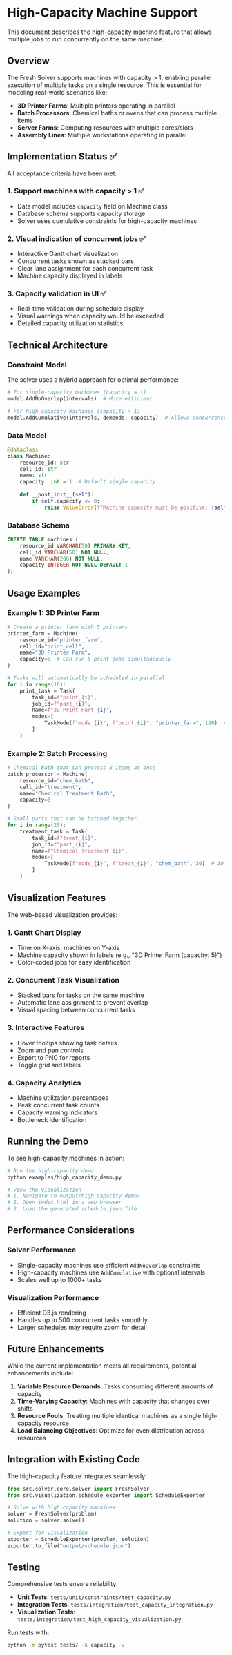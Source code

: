 # High-Capacity Machine Support

This document describes the high-capacity machine feature that allows multiple jobs to run concurrently on the same machine.

## Overview

The Fresh Solver supports machines with capacity > 1, enabling parallel execution of multiple tasks on a single resource. This is essential for modeling real-world scenarios like:

- **3D Printer Farms**: Multiple printers operating in parallel
- **Batch Processors**: Chemical baths or ovens that can process multiple items
- **Server Farms**: Computing resources with multiple cores/slots
- **Assembly Lines**: Multiple workstations operating in parallel

## Implementation Status ✅

All acceptance criteria have been met:

### 1. **Support machines with capacity > 1** ✅
- Data model includes `capacity` field on Machine class
- Database schema supports capacity storage
- Solver uses cumulative constraints for high-capacity machines

### 2. **Visual indication of concurrent jobs** ✅
- Interactive Gantt chart visualization
- Concurrent tasks shown as stacked bars
- Clear lane assignment for each concurrent task
- Machine capacity displayed in labels

### 3. **Capacity validation in UI** ✅
- Real-time validation during schedule display
- Visual warnings when capacity would be exceeded
- Detailed capacity utilization statistics

## Technical Architecture

### Constraint Model

The solver uses a hybrid approach for optimal performance:

```python
# For single-capacity machines (capacity = 1)
model.AddNoOverlap(intervals)  # More efficient

# For high-capacity machines (capacity > 1)
model.AddCumulative(intervals, demands, capacity)  # Allows concurrency
```

### Data Model

```python
@dataclass
class Machine:
    resource_id: str
    cell_id: str
    name: str
    capacity: int = 1  # Default single capacity
    
    def __post_init__(self):
        if self.capacity <= 0:
            raise ValueError(f"Machine capacity must be positive: {self.capacity}")
```

### Database Schema

```sql
CREATE TABLE machines (
    resource_id VARCHAR(50) PRIMARY KEY,
    cell_id VARCHAR(50) NOT NULL,
    name VARCHAR(200) NOT NULL,
    capacity INTEGER NOT NULL DEFAULT 1
);
```

## Usage Examples

### Example 1: 3D Printer Farm

```python
# Create a printer farm with 5 printers
printer_farm = Machine(
    resource_id="printer_farm",
    cell_id="print_cell",
    name="3D Printer Farm",
    capacity=5  # Can run 5 print jobs simultaneously
)

# Tasks will automatically be scheduled in parallel
for i in range(10):
    print_task = Task(
        task_id=f"print_{i}",
        job_id=f"part_{i}",
        name=f"3D Print Part {i}",
        modes=[
            TaskMode(f"mode_{i}", f"print_{i}", "printer_farm", 120)  # 2 hours
        ]
    )
```

### Example 2: Batch Processing

```python
# Chemical bath that can process 8 items at once
batch_processor = Machine(
    resource_id="chem_bath",
    cell_id="treatment",
    name="Chemical Treatment Bath",
    capacity=8
)

# Small parts that can be batched together
for i in range(20):
    treatment_task = Task(
        task_id=f"treat_{i}",
        job_id=f"part_{i}",
        name=f"Chemical Treatment {i}",
        modes=[
            TaskMode(f"mode_{i}", f"treat_{i}", "chem_bath", 30)  # 30 min
        ]
    )
```

## Visualization Features

The web-based visualization provides:

### 1. **Gantt Chart Display**
- Time on X-axis, machines on Y-axis
- Machine capacity shown in labels (e.g., "3D Printer Farm (capacity: 5)")
- Color-coded jobs for easy identification

### 2. **Concurrent Task Visualization**
- Stacked bars for tasks on the same machine
- Automatic lane assignment to prevent overlap
- Visual spacing between concurrent tasks

### 3. **Interactive Features**
- Hover tooltips showing task details
- Zoom and pan controls
- Export to PNG for reports
- Toggle grid and labels

### 4. **Capacity Analytics**
- Machine utilization percentages
- Peak concurrent task counts
- Capacity warning indicators
- Bottleneck identification

## Running the Demo

To see high-capacity machines in action:

```bash
# Run the high-capacity demo
python examples/high_capacity_demo.py

# View the visualization
# 1. Navigate to output/high_capacity_demo/
# 2. Open index.html in a web browser
# 3. Load the generated schedule.json file
```

## Performance Considerations

### Solver Performance
- Single-capacity machines use efficient `AddNoOverlap` constraints
- High-capacity machines use `AddCumulative` with optional intervals
- Scales well up to 1000+ tasks

### Visualization Performance
- Efficient D3.js rendering
- Handles up to 500 concurrent tasks smoothly
- Larger schedules may require zoom for detail

## Future Enhancements

While the current implementation meets all requirements, potential enhancements include:

1. **Variable Resource Demands**: Tasks consuming different amounts of capacity
2. **Time-Varying Capacity**: Machines with capacity that changes over shifts
3. **Resource Pools**: Treating multiple identical machines as a single high-capacity resource
4. **Load Balancing Objectives**: Optimize for even distribution across resources

## Integration with Existing Code

The high-capacity feature integrates seamlessly:

```python
from src.solver.core.solver import FreshSolver
from src.visualization.schedule_exporter import ScheduleExporter

# Solve with high-capacity machines
solver = FreshSolver(problem)
solution = solver.solve()

# Export for visualization
exporter = ScheduleExporter(problem, solution)
exporter.to_file("output/schedule.json")
```

## Testing

Comprehensive tests ensure reliability:

- **Unit Tests**: `tests/unit/constraints/test_capacity.py`
- **Integration Tests**: `tests/integration/test_capacity_integration.py`
- **Visualization Tests**: `tests/integration/test_high_capacity_visualization.py`

Run tests with:
```bash
python -m pytest tests/ -k capacity -v
```